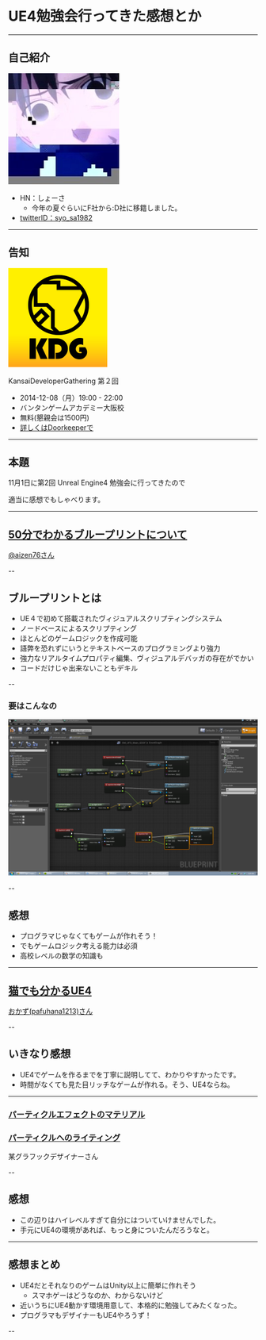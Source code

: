 # UE4勉強会行ってきた感想とか

---

## 自己紹介

![俺だよ](images/profile.jpg "俺だよ")

* HN：しょーさ
    * 今年の夏ぐらいにF社から:D社に移籍しました。
* [twitterID：syo_sa1982](http://twitter.com/syo_sa1982)

---

## 告知

![KDG](images/3679_normal_1414735917_doorkeeper_rogo.png "KDG")

KansaiDeveloperGathering 第２回

* 2014-12-08（月）19:00 - 22:00
* バンタンゲームアカデミー大阪校
* 無料(懇親会は1500円)
* [詳しくはDoorkeeperで](http://kdevg.doorkeeper.jp/events/16750)

---

## 本題

11月1日に第2回 Unreal Engine4 勉強会に行ってきたので

適当に感想でもしゃべります。

---


## [50分でわかるブループリントについて](http://www.slideshare.net/masahikonakamura50/50-40986508)

[@aizen76さん](http://twitter.com/aizen76)

--

## ブループリントとは

* UE４で初めて搭載されたヴィジュアルスクリプティングシステム
* ノードベースによるスクリプティング
* ほとんどのゲームロジックを作成可能
* 語弊を恐れずにいうとテキストベースのプログラミングより強力
* 強力なリアルタイムプロパティ編集、ヴィジュアルデバッガの存在がでかい
* コードだけじゃ出来ないこともデキル

--
 
### 要はこんなの
 
![こんなの](images/T2p18c5.png "こんなの")

--

## 感想

* プログラマじゃなくてもゲームが作れそう！
* でもゲームロジック考える能力は必須
* 高校レベルの数学の知識も

---

## [猫でも分かるUE4](http://www.slideshare.net/pafuhana/unreal-engine4ue4-2014111)

[おかず(pafuhana1213)さん](http://twitter.com/pafuhana1213)

--

## いきなり感想

* UE4でゲームを作るまでを丁寧に説明してて、わかりやすかったです。
* 時間がなくても見た目リッチなゲームが作れる。そう、UE4ならね。

---

### [パーティクルエフェクトのマテリアル](http://www.slideshare.net/toaru_designer/ue4-40997046)
### [パーティクルへのライティング](http://www.slideshare.net/toaru_designer/ue4-41024572)

某グラフックデザイナーさん

--

## 感想

* この辺りはハイレベルすぎて自分にはついていけませんでした。
* 手元にUE4の環境があれば、もっと身についたんだろうなと。

---

## 感想まとめ

* UE4だとそれなりのゲームはUnity以上に簡単に作れそう
    * スマホゲーはどうなのか、わからないけど
* 近いうちにUE4動かす環境用意して、本格的に勉強してみたくなった。
* プログラマもデザイナーもUE4やろうず！

--
